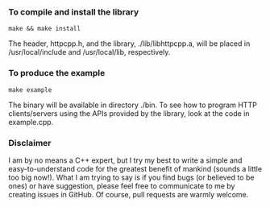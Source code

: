 ### To compile and install the library

```
make && make install
```

The header, httpcpp.h, and the library, ./lib/libhttpcpp.a, will be placed in
/usr/local/include and /usr/local/lib, respectively.

### To produce the example

```
make example
```

The binary will be available in directory ./bin. To see how to program HTTP 
clients/servers using the APIs provided by the library, look at the code in 
example.cpp.

### Disclaimer

I am by no means a C++ expert, but I try my best to write a simple and 
easy-to-understand code for the greatest benefit of mankind (sounds a little 
too big now!). What I am trying to say is if you find bugs (or believed to be 
ones) or have suggestion, please feel free to communicate to me by creating 
issues in GitHub. Of course, pull requests are warmly welcome.
